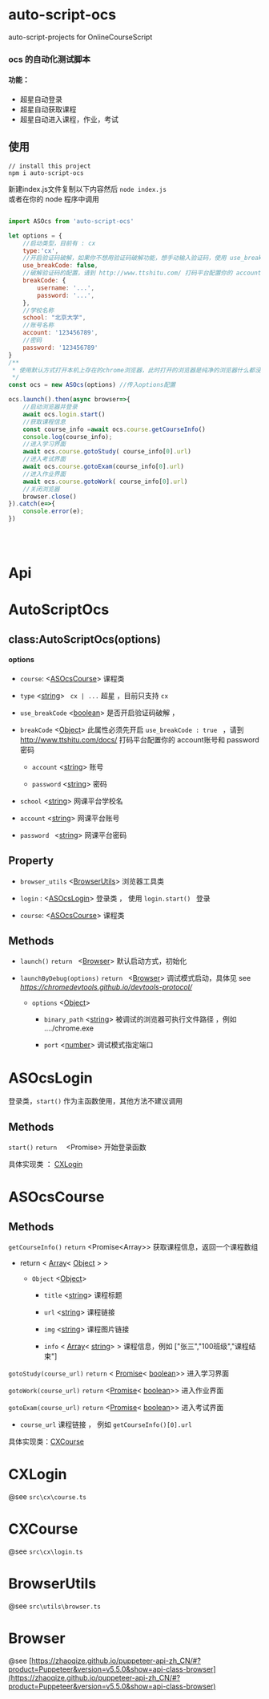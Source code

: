 # auto-script-ocs
auto-script-projects  for  OnlineCourseScript


### ocs 的自动化测试脚本
#### 功能：
- 超星自动登录
- 超星自动获取课程
- 超星自动进入课程，作业，考试

## 使用
```shell
// install this project
npm i auto-script-ocs
```

新建index.js文件复制以下内容然后 `node index.js`    
或者在你的 node 程序中调用

```javascript

import ASOcs from 'auto-script-ocs'

let options = {
    //启动类型，目前有 : cx
    type:'cx', 
    //开启验证码破解，如果你不想用验证码破解功能，想手动输入验证码，使用 use_breakCode: false
    use_breakCode: false,
    //破解验证码的配置，请到 http://www.ttshitu.com/ 打码平台配置你的 account账号和 password密码
    breakCode: {
        username: '...',
        password: '...',
    },
    //学校名称
    school: "北京大学",
    //账号名称
    account: '123456789',
    //密码
    password: '123456789'
}
/**
 * 使用默认方式打开本机上存在的chrome浏览器，此时打开的浏览器是纯净的浏览器什么都没有
 */
const ocs = new ASOcs(options) //传入options配置

ocs.launch().then(async browser=>{
    //启动浏览器并登录
    await ocs.login.start()
    //获取课程信息
    const course_info =await ocs.course.getCourseInfo()
    console.log(course_info);
    //进入学习界面
    await ocs.course.gotoStudy( course_info[0].url)
    //进入考试界面
    await ocs.course.gotoExam(course_info[0].url)
    //进入作业界面
    await ocs.course.gotoWork( course_info[0].url)
    //关闭浏览器
    browser.close()
}).catch(e=>{
    console.error(e);
})
 
 



```

# Api

# AutoScriptOcs
## class:AutoScriptOcs(options)

#### options

+ `course`: <[ASOcsCourse](#ASOcsCourse)>  课程类 

+ `type`  <[string](string)>    ` cx | ...`        超星 ，目前只支持 	`cx`        
  
+ `use_breakCode`  <[boolean](boolean)>       是否开启验证码破解 ，
  
+ `breakCode` <[Object](Object)>  此属性必须先开启 `use_breakCode : true `     ，请到 http://www.ttshitu.com/docs/ 打码平台配置你的 account账号和 password密码
  
  - `account`     <[string](string)>  账号
    
  - `password`    <[string](string)>  密码
  
+ `school`  <[string](string)> 网课平台学校名
  
+ `account`   <[string](string)> 网课平台账号
  
+ `password `  <[string](string)> 网课平台密码    
    

## Property


+ `browser_utils` <[BrowserUtils](#BrowserUtils)>  浏览器工具类

+ `login` :  <[ASOcsLogin](#ASocsLogin)>  登录类 ， 使用  `login.start() ` 登录

+ `course`: <[ASOcsCourse](#ASOcsCourse)>  课程类 



## Methods



+ `launch()` `return ` <[Browser](#Browser)> 默认启动方式，初始化 

+ `launchByDebug(options)` `return ` <[Browser](#Browser)>   调试模式启动，具体见 see *https://chromedevtools.github.io/devtools-protocol/*

  + `options`  <[Object](Object)>       
    
    - `binary_path` <[string](string)>  被调试的浏览器可执行文件路径 ，例如  ..../chrome.exe          
    
    - `port` <[number]()>    调试模式指定端口                        
               


# ASOcsLogin


登录类，`start()` 作为主函数使用，其他方法不建议调用

## Methods

  `start()` `return  `  <Promise<string>>   开始登录函数

具体实现类 ： [CXLogin](#CXLogin)



# ASOcsCourse

## Methods



`getCourseInfo()` `return` <Promise<Array<Object>>>   获取课程信息，返回一个课程数组

+ return < [Array](Array)< [Object](Object) > >
  
  + `Object` <[Object](Object)>
  
    - `title` <[string](string)> 课程标题
    
    - `url` <[string](string)> 课程链接
    
    - `img` <[string](string)> 课程图片链接
    
    - `info` < [Array](Array)< [string](string)> >   课程信息，例如 ["张三","100班级","课程结束"]            
          

`gotoStudy(course_url)` `return` < [Promise](Promise)< [boolean](boolean)>>  进入学习界面

`gotoWork(course_url)` `return` <[Promise](Promise)< [boolean](boolean)>>  进入作业界面

`gotoExam(course_url)` `return` <[Promise](Promise)< [boolean](boolean)>>  进入考试界面

+ `course_url`  <string>  课程链接 ， 例如  `getCourseInfo()[0].url`         
  
    

具体实现类：[CXCourse](#CXCourse)



# CXLogin

@see `src\cx\course.ts`

# CXCourse

@see  `src\cx\login.ts`

# BrowserUtils

@see `src\utils\browser.ts`

# Browser

@see [https://zhaoqize.github.io/puppeteer-api-zh_CN/#?product=Puppeteer&version=v5.5.0&show=api-class-browser](https://zhaoqize.github.io/puppeteer-api-zh_CN/#?product=Puppeteer&version=v5.5.0&show=api-class-browser)
